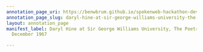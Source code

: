 ```yaml
---
annotation_page_uri: https://benwbrum.github.io/spokenweb-hackathon-development-noterms/annotations/daryl-hine-at-sir-george-williams-university-the-poetry-series-1-december-1967-canvas-1-audience.json
annotation_page_slug: daryl-hine-at-sir-george-williams-university-the-poetry-series-1-december-1967-canvas-1-audience
layout: annotation_page
manifest_label: Daryl Hine at Sir George Williams University, The Poetry Series, 1
  December 1967

---
```

